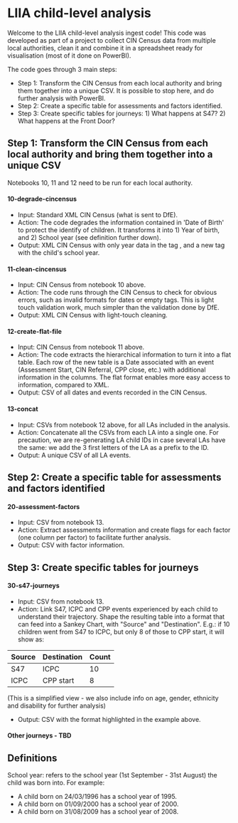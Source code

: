 # LIIA child-level analysis

Welcome to the LIIA child-level analysis ingest code! This code was developed as part of a project to collect CIN Census data from multiple local authorities, clean it and combine it in a spreadsheet ready for visualisation (most of it done on PowerBI).

The code goes through 3 main steps:
- Step 1: Transform the CIN Census from each local authority and bring them together into a unique CSV. It is possible to stop here, and do further analysis with PowerBI.
- Step 2: Create a specific table for assessments and factors identified.
- Step 3: Create specific tables for journeys: 1) What happens at S47? 2) What happens at the Front Door?

## Step 1: Transform the CIN Census from each local authority and bring them together into a unique CSV

Notebooks 10, 11 and 12 need to be run for each local authority.

#### 10-degrade-cincensus
- Input: Standard XML CIN Census (what is sent to DfE).
- Action: The code degrades the information contained in 'Date of Birth' to protect the identify of children. It transforms it into 1) Year of birth, and 2) School year (see definition further down).
- Output: XML CIN Census with only year data in the tag <PersonBirthDate>, and a new tag <PersonSchoolYear> with the child's school year.

#### 11-clean-cincensus
- Input: CIN Census from notebook 10 above.
- Action: The code runs through the CIN Census to check for obvious errors, such as invalid formats for dates or empty tags. This is light touch validation work, much simpler than the validation done by DfE.
- Output: XML CIN Census with light-touch cleaning.

#### 12-create-flat-file
- Input: CIN Census from notebook 11 above.
- Action: The code extracts the hierarchical information to turn it into a flat table. Each row of the new table is a Date associated with an event (Assessment Start, CIN Referral, CPP close, etc.) with additional information in the columns. The flat format enables more easy access to information, compared to XML.
- Output: CSV of all dates and events recorded in the CIN Census.

#### 13-concat
- Input: CSVs from notebook 12 above, for all LAs included in the analysis.
- Action: Concatenate all the CSVs from each LA into a single one. For precaution, we are re-generating LA child IDs in case several LAs have the same: we add the 3 first letters of the LA as a prefix to the ID.
- Output: A unique CSV of all LA events.

## Step 2: Create a specific table for assessments and factors identified

#### 20-assessment-factors
- Input: CSV from notebook 13.
- Action: Extract assessments information and create flags for each factor (one column per factor) to facilitate further analysis.
- Output: CSV with factor information.

## Step 3: Create specific tables for journeys

#### 30-s47-journeys
- Input: CSV from notebook 13.
- Action: Link S47, ICPC and CPP events experienced by each child to understand their trajectory. Shape the resulting table into a format that can feed into a Sankey Chart, with "Source" and "Destination". E.g.: if 10 children went from S47 to ICPC, but only 8 of those to CPP start, it will show as:

| Source      | Destination | Count       |
| ----------- | ----------- | ----------- |
| S47         | ICPC        | 10          |
| ICPC        | CPP start   | 8           | 

(This is a simplified view - we also include info on age, gender, ethnicity and disability for further analysis)
- Output: CSV with the format highlighted in the example above.

#### Other journeys - TBD


## Definitions
School year: refers to the school year (1st September - 31st August) the child was born into. For example:
- A child born on 24/03/1996 has a school year of 1995.
- A child born on 01/09/2000 has a school year of 2000.
- A child born on 31/08/2009 has a school year of 2008.
